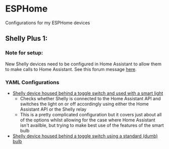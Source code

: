 # ESPHome
Configurations for my ESPHome devices

## Shelly Plus 1:
### Note for setup:
New Shelly devices need to be configured in Home Assistant to allow them to make calls to Home Assistant.  See this forum message [here](https://community.home-assistant.io/t/home-assistant-rejecting-a-esphome-homeassistant-service/604085).

### YAML Configurations
  - [Shelly device housed behind a toggle switch and used with a smart light](https://github.com/shaftspanner/esphome/tree/main/shelly_plus_1_with_smart_light)
    - Checks whether Shelly is connected to the Home Assistant API and switches the light on or off accordingly using either the Home Assistant API or the Shelly relay
    - This is a pretty complicated configuration but it covers just about all of the options whilst allowing for the case where Home Assistant isn't availble, but trying to make best use of the features of the smart bulb
  - [Shelly device housed behind a toggle switch using a standard (dumb) bulb](https://github.com/shaftspanner/esphome/tree/main/shelly_plus_1_toggle)

